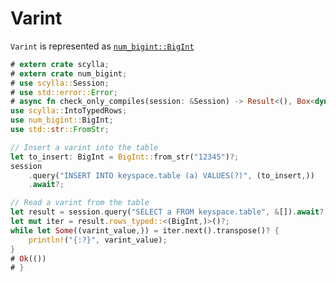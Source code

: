 # Varint
`Varint` is represented as [`num_bigint::BigInt`](https://docs.rs/num-bigint/0.4.0/num_bigint/struct.BigInt.html)

```rust
# extern crate scylla;
# extern crate num_bigint;
# use scylla::Session;
# use std::error::Error;
# async fn check_only_compiles(session: &Session) -> Result<(), Box<dyn Error>> {
use scylla::IntoTypedRows;
use num_bigint::BigInt;
use std::str::FromStr;

// Insert a varint into the table
let to_insert: BigInt = BigInt::from_str("12345")?;
session
    .query("INSERT INTO keyspace.table (a) VALUES(?)", (to_insert,))
    .await?;

// Read a varint from the table
let result = session.query("SELECT a FROM keyspace.table", &[]).await?;
let mut iter = result.rows_typed::<(BigInt,)>()?;
while let Some((varint_value,)) = iter.next().transpose()? {
    println!("{:?}", varint_value);
}
# Ok(())
# }
```